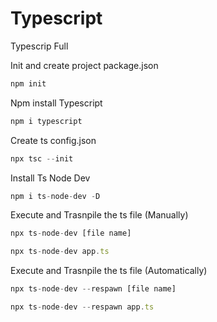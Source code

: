 # Typescript
Typescrip Full

Init and create project package.json
```javascript 
npm init
```

Npm install Typescript
```javascript 
npm i typescript
```

Create ts config.json
```javascript 
npx tsc --init
```

Install Ts Node Dev
```javascript 
npm i ts-node-dev -D
```

Execute and Trasnpile the ts file (Manually)
```javascript 
npx ts-node-dev [file name]
```

```javascript 
npx ts-node-dev app.ts
```

Execute and Trasnpile the ts file (Automatically)
```javascript 
npx ts-node-dev --respawn [file name]
```

```javascript 
npx ts-node-dev --respawn app.ts
```
